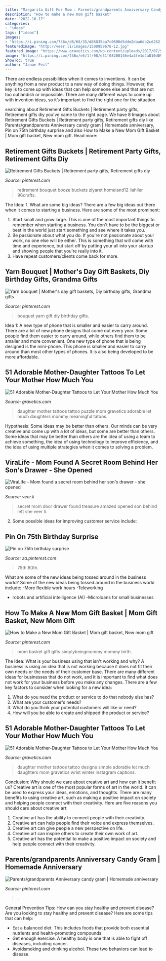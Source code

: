 ```yaml
---
title: "Margarita Gift For Mom : Parents/grandparents Anniversary Candy Gram"
description: "How to make a new mom gift basket"
date: "2022-10-17"
categories:
- "ideas"
tags: ["ideas"]
images:
- "https://i.pinimg.com/736x/d8/68/35/d86835aa7c0690d5dde2daa6db2cd262.jpg"
featuredImage: "http://veer.li/images/1508959678-12.jpg"
featured_image: "https://www.gravetics.com/wp-content/uploads/2017/07/Simple-Mother-And-Daughter-Black-Tattoo.jpg"
image: "https://i.pinimg.com/736x/e5/1f/08/e51f08200146e4a4fe1d4a010d094619.jpg"
ShowToc: true
author: "Janae Feil"
---
```



There are endless possibilities when it comes to inventions. It can be anything from a new product to a new way of doing things. However, the key is to come up with ideas that can help someone else and that are not too outlandish or impossible. There are many different ways to come up with invention ideas, so it’s important to find the right one for the situation.

	

		
searching about Retirement Gifts Buckets | Retirement party gifts, Retirement gifts diy you've came to the right page. We have 8 Images about Retirement Gifts Buckets | Retirement party gifts, Retirement gifts diy like Parents/grandparents Anniversary candy gram | Homemade anniversary, Pin on 75th birthday surprise and also How to Make a New Mom Gift Basket | Mom gift basket, New mom gift. Read more:
		
    
## Retirement Gifts Buckets | Retirement Party Gifts, Retirement Gifts Diy

<img loading=lazy src="https://i.pinimg.com/736x/3c/e9/59/3ce9595dbf6f7b535f547a926f83a50f.jpg" onerror="this.onerror=null;this.src='https://tse3.mm.bing.net/th?id=OIP.D5l0nDAKU2ZKM-KIJJp96wHaKE&amp;pid=15.1';" alt="Retirement Gifts Buckets | Retirement party gifts, Retirement gifts diy">

_Source: pinterest.com_

>retirement bouquet booze buckets ziyaret homeland12 ilahiler 96crafts. 

	

The Idea: 1. What are some big ideas?
There are a few big ideas out there when it comes to starting a business. Here are some of the most prominent:
1. Start small and grow large. This is one of the most important things to remember when starting a business. You don't have to be the biggest or best in the world just start something and see where it takes you.
2. Be passionate about what you do. If you're not passionate about your work, no one else will be either. This is something that will come with time and experience, but start off by putting your all into your startup and showing people that you're really into it.
3. Have repeat customers/clients come back for more.

    
## Yarn Bouquet | Mother&#039;s Day Gift Baskets, Diy Birthday Gifts, Grandma Gifts

<img loading=lazy src="https://i.pinimg.com/736x/e5/1f/08/e51f08200146e4a4fe1d4a010d094619.jpg" onerror="this.onerror=null;this.src='https://tse2.mm.bing.net/th?id=OIP.ivggOYM3aS9cvjZZ9iTgoQHaJF&amp;pid=15.1';" alt="Yarn bouquet | Mother&#039;s day gift baskets, Diy birthday gifts, Grandma gifts">

_Source: pinterest.com_

>bouquet yarn gift diy birthday gifts. 

	

Idea 1: A new type of phone that is smaller and easier to carry around.
There are a lot of new phone designs that come out every year. Some people find them easier to carry around, while others find them to be smaller and more convenient. One new type of phone that is being designed is the mini-phone. This phone is smaller and easier to carry around than most other types of phones. It is also being developed to be more affordable.

    
## 51 Adorable Mother-Daughter Tattoos To Let Your Mother How Much You

<img loading=lazy src="https://www.gravetics.com/wp-content/uploads/2017/07/Stunning-Puzzle-Mother-Daughter-Tattoo.jpg" onerror="this.onerror=null;this.src='https://tse2.mm.bing.net/th?id=OIP.EVjRx86ItyR-yhNMveY_NQHaHa&amp;pid=15.1';" alt="51 Adorable Mother-Daughter Tattoos to Let Your Mother How Much You">

_Source: gravetics.com_

>daughter mother tattoos tattoo puzzle mom gravetics adorable let much daughters mommy meaningful tatoos. 

	

Hypothesis: Some ideas may be better than others.
Our minds can be very creative and come up with a lot of ideas, but some are better than others. Some ideas that may be better than others are the idea of using a team to achieve something, the idea of using technology to improve efficiency, and the idea of using multiple strategies when it comes to solving a problem.

    
## ViraLife - Mom Found A Secret Room Behind Her Son&#039;s Drawer - She Opened

<img loading=lazy src="http://veer.li/images/1508959678-12.jpg" onerror="this.onerror=null;this.src='https://tse3.mm.bing.net/th?id=OIP.lKD6FTOTTjQwVXCKIOEiuQHaLG&amp;pid=15.1';" alt="ViraLife - Mom found a secret room behind her son&#039;s drawer - she opened">

_Source: veer.li_

>secret mom door drawer found treasure amazed opened son behind left she veer li. 

	

2. Some possible ideas for improving customer service include: 

    
## Pin On 75th Birthday Surprise

<img loading=lazy src="https://i.pinimg.com/736x/d8/68/35/d86835aa7c0690d5dde2daa6db2cd262.jpg" onerror="this.onerror=null;this.src='https://tse1.mm.bing.net/th?id=OIP.LOebthK18_Qm9o4MfN027wHaKU&amp;pid=15.1';" alt="Pin on 75th birthday surprise">

_Source: za.pinterest.com_

>75th 80th. 

	

What are some of the new ideas being tossed around in the business world?
Some of the new ideas being tossed around in the business world include: 
-More flexible work hours 
-Teleworking 
- robots and artificial intelligence (AI) 
-Microloans for small businesses

    
## How To Make A New Mom Gift Basket | Mom Gift Basket, New Mom Gift

<img loading=lazy src="https://i.pinimg.com/736x/02/e5/86/02e5864e1857fe0a023cd4ca90fbbc19.jpg" onerror="this.onerror=null;this.src='https://tse4.mm.bing.net/th?id=OIP.7BLDASMjAj10reaV1qwWnAHaLQ&amp;pid=15.1';" alt="How to Make a New Mom Gift Basket | Mom gift basket, New mom gift">

_Source: pinterest.com_

>mom basket gift gifts simplybeingmommy mommy birth. 

	

The Idea: What is your business using that isn't working and why?
A business is using an idea that is not working because it does not fit their own needs or the needs of their customer base. There are many different ideas for businesses that do not work, and it is important to find what does not work for your business before you make any changes. There are a few key factors to consider when looking for a new idea:
1) What do you need the product or service to do that nobody else has?
2) What are your customer's needs?
3) What do you think your potential customers will like or need?
4) How will you be able to create and shipped the product or service?

    
## 51 Adorable Mother-Daughter Tattoos To Let Your Mother How Much You

<img loading=lazy src="https://www.gravetics.com/wp-content/uploads/2017/07/Simple-Mother-And-Daughter-Black-Tattoo.jpg" onerror="this.onerror=null;this.src='https://tse2.mm.bing.net/th?id=OIP.DC95KnE07jtS1i3ySFDF_wHaNK&amp;pid=15.1';" alt="51 Adorable Mother-Daughter Tattoos to Let Your Mother How Much You">

_Source: gravetics.com_

>daughter mother tattoos tattoo designs simple adorable let much daughters mom gravetics wrist winter instagram captions. 

	

Conclusion: Why should we care about creative art and how can it benefit us?
Creative art is one of the most popular forms of art in the world. It can be used to express your ideas, emotions, and thoughts. There are many benefits to using creative art, such as making a positive impact on society and helping people connect with their creativity. Here are five reasons you should care about creative art: 
1) Creative art has the ability to connect people with their creativity.
2) Creative art can help people find their voice and express themselves.
3) Creative art can give people a new perspective on life.
4) Creative art can inspire others to create their own work of art.
5) Creative art has the potential to make a positive impact on society and help people connect with their creativity.

    
## Parents/grandparents Anniversary Candy Gram | Homemade Anniversary

<img loading=lazy src="https://i.pinimg.com/736x/b7/72/66/b77266b5db59bd79b660ac4cd3654d42.jpg" onerror="this.onerror=null;this.src='https://tse3.mm.bing.net/th?id=OIP.Lmnk9_5rGTgMqmTggV3k2QHaKi&amp;pid=15.1';" alt="Parents/grandparents Anniversary candy gram | Homemade anniversary">

_Source: pinterest.com_

>. 

	

General Prevention Tips: How can you stay healthy and prevent disease?
Are you looking to stay healthy and prevent disease? Here are some tips that can help: 
- Eat a balanced diet. This includes foods that provide both essential nutrients and health-promoting compounds. 
- Get enough exercise. A healthy body is one that is able to fight off diseases, including cancer. 
- Avoidsmoking and drinking alcohol. These two behaviors can lead to disease.

